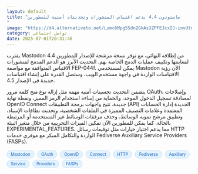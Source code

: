 ```yaml
---
layout: default
title: "ماستودون 4.4 يدعم اقتباس المنشورات وتحديثات أمنية للمطورين
"
image: "https://d4.alternativeto.net/Lumc6Mpg5SdnZGkAs3ZPFEJcxIJ-invUtm2p01HyLGU/rs:fill:1520:760:0/g:ce:0:0/YWJzOi8vZGlzdC9jb250ZW50LzE3NTE0MDIzMzY2MDEucG5n.png"
category: تواصل اجتماعي
date: 2025-07-01T20:31:46
---
```


يقترب Mastodon 4.4 من إطلاقه النهائي، مع توفر نسخة مرشحة للإصدار للمطورين لمعاينتها وتكييف عمليات الدمج الخاصة بهم. التحديث الأبرز هو الدعم المدمج لمنشورات الاقتباس المتوافقة مع مواصفة FEP-044f. يمكن لمستخدمي Mastodon الآن رؤية الاقتباسات الواردة في واجهة مستخدم الويب، وستصل القدرة على إنشاء اقتباسات جديدة في الإصدار 4.5.

يتضمن التحديث تحسينات أمنية مهمة مثل إزالة نوع منح كلمة مرور OAuth، وإصلاحات لمصادقة تسجيل الدخول الموحد، والحماية من إساءة استخدام الرمز المميز، ونقطة نهاية OpenID Connect جديدة. تتيح واجهات برمجة التطبيقات (API) الجديدة إدارة الحسابات المعتمدة وعلامات التصنيف المميزة في الملفات الشخصية، وتحديث نطاقات الإسناد، وتطبيق مرشح تمويه الوسائط، وحذف مرفقات الوسائط غير المستخدمة أو المرتبطة بالحالة. كما يمكن للمطورين الآن تمكين الميزات التجريبية من خلال متغير البيئة EXPERIMENTAL_FEATURES، مما يدعم اختبار خيارات مثل توقيعات رسائل HTTP الواردة والتكامل المبكر مع موفري خدمات Fediverse Auxiliary Service Providers (FASPs).

<div style="margin-top:2px; margin-bottom:2px;"><a href="https://bidjadraft.github.io/?query=Mastodon" style="background:#e3f2fd; color:#1565c0; font-size:80%; border-radius:12px; padding:3px 10px; margin:2px 4px 2px 0; display:inline-block; border:1px solid #bbdefb; text-decoration:none;">Mastodon</a> <a href="https://bidjadraft.github.io/?query=OAuth" style="background:#e3f2fd; color:#1565c0; font-size:80%; border-radius:12px; padding:3px 10px; margin:2px 4px 2px 0; display:inline-block; border:1px solid #bbdefb; text-decoration:none;">OAuth</a> <a href="https://bidjadraft.github.io/?query=OpenID" style="background:#e3f2fd; color:#1565c0; font-size:80%; border-radius:12px; padding:3px 10px; margin:2px 4px 2px 0; display:inline-block; border:1px solid #bbdefb; text-decoration:none;">OpenID</a> <a href="https://bidjadraft.github.io/?query=Connect" style="background:#e3f2fd; color:#1565c0; font-size:80%; border-radius:12px; padding:3px 10px; margin:2px 4px 2px 0; display:inline-block; border:1px solid #bbdefb; text-decoration:none;">Connect</a> <a href="https://bidjadraft.github.io/?query=HTTP" style="background:#e3f2fd; color:#1565c0; font-size:80%; border-radius:12px; padding:3px 10px; margin:2px 4px 2px 0; display:inline-block; border:1px solid #bbdefb; text-decoration:none;">HTTP</a> <a href="https://bidjadraft.github.io/?query=Fediverse" style="background:#e3f2fd; color:#1565c0; font-size:80%; border-radius:12px; padding:3px 10px; margin:2px 4px 2px 0; display:inline-block; border:1px solid #bbdefb; text-decoration:none;">Fediverse</a> <a href="https://bidjadraft.github.io/?query=Auxiliary" style="background:#e3f2fd; color:#1565c0; font-size:80%; border-radius:12px; padding:3px 10px; margin:2px 4px 2px 0; display:inline-block; border:1px solid #bbdefb; text-decoration:none;">Auxiliary</a> <a href="https://bidjadraft.github.io/?query=Service" style="background:#e3f2fd; color:#1565c0; font-size:80%; border-radius:12px; padding:3px 10px; margin:2px 4px 2px 0; display:inline-block; border:1px solid #bbdefb; text-decoration:none;">Service</a> <a href="https://bidjadraft.github.io/?query=Providers" style="background:#e3f2fd; color:#1565c0; font-size:80%; border-radius:12px; padding:3px 10px; margin:2px 4px 2px 0; display:inline-block; border:1px solid #bbdefb; text-decoration:none;">Providers</a> <a href="https://bidjadraft.github.io/?query=FASPs" style="background:#e3f2fd; color:#1565c0; font-size:80%; border-radius:12px; padding:3px 10px; margin:2px 4px 2px 0; display:inline-block; border:1px solid #bbdefb; text-decoration:none;">FASPs</a></div><br><br>

